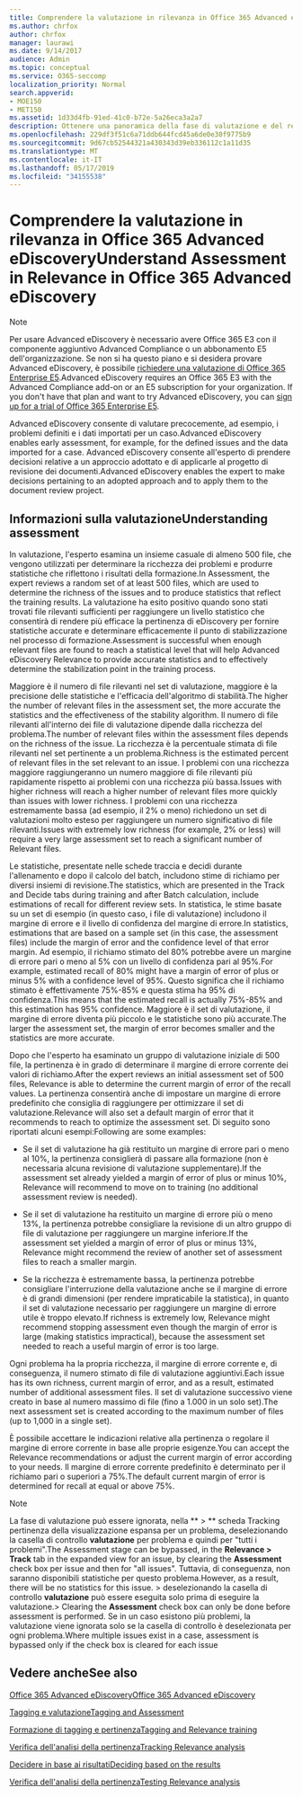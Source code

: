```yaml
---
title: Comprendere la valutazione in rilevanza in Office 365 Advanced eDiscovery
ms.author: chrfox
author: chrfox
manager: laurawi
ms.date: 9/14/2017
audience: Admin
ms.topic: conceptual
ms.service: O365-seccomp
localization_priority: Normal
search.appverid:
- MOE150
- MET150
ms.assetid: 1d33d4fb-91ed-41c0-b72e-5a26eca3a2a7
description: Ottenere una panoramica della fase di valutazione e del relativo ruolo per determinare la ricchezza dei problemi durante la formazione di pertinenza in Office 365 Advanced eDiscovery.
ms.openlocfilehash: 229df3f51c6a71ddb644fcd45a6de0e30f9775b9
ms.sourcegitcommit: 9d67cb52544321a430343d39eb336112c1a11d35
ms.translationtype: MT
ms.contentlocale: it-IT
ms.lasthandoff: 05/17/2019
ms.locfileid: "34155538"
---
```

# <a name="understand-assessment-in-relevance-in-office-365-advanced-ediscovery"></a><span data-ttu-id="5e53e-103">Comprendere la valutazione in rilevanza in Office 365 Advanced eDiscovery</span><span class="sxs-lookup"><span data-stu-id="5e53e-103">Understand Assessment in Relevance in Office 365 Advanced eDiscovery</span></span>

> [!NOTE]
> <span data-ttu-id="5e53e-p101">Per usare Advanced eDiscovery è necessario avere Office 365 E3 con il componente aggiuntivo Advanced Compliance o un abbonamento E5 dell'organizzazione. Se non si ha questo piano e si desidera provare Advanced eDiscovery, è possibile [richiedere una valutazione di Office 365 Enterprise E5](https://go.microsoft.com/fwlink/p/?LinkID=698279).</span><span class="sxs-lookup"><span data-stu-id="5e53e-p101">Advanced eDiscovery requires an Office 365 E3 with the Advanced Compliance add-on or an E5 subscription for your organization. If you don't have that plan and want to try Advanced eDiscovery, you can [sign up for a trial of Office 365 Enterprise E5](https://go.microsoft.com/fwlink/p/?LinkID=698279).</span></span> 
  
<span data-ttu-id="5e53e-106">Advanced eDiscovery consente di valutare precocemente, ad esempio, i problemi definiti e i dati importati per un caso.</span><span class="sxs-lookup"><span data-stu-id="5e53e-106">Advanced eDiscovery enables early assessment, for example, for the defined issues and the data imported for a case.</span></span> <span data-ttu-id="5e53e-107">Advanced eDiscovery consente all'esperto di prendere decisioni relative a un approccio adottato e di applicarle al progetto di revisione dei documenti.</span><span class="sxs-lookup"><span data-stu-id="5e53e-107">Advanced eDiscovery enables the expert to make decisions pertaining to an adopted approach and to apply them to the document review project.</span></span>
  
## <a name="understanding-assessment"></a><span data-ttu-id="5e53e-108">Informazioni sulla valutazione</span><span class="sxs-lookup"><span data-stu-id="5e53e-108">Understanding assessment</span></span>

<span data-ttu-id="5e53e-109">In valutazione, l'esperto esamina un insieme casuale di almeno 500 file, che vengono utilizzati per determinare la ricchezza dei problemi e produrre statistiche che riflettono i risultati della formazione.</span><span class="sxs-lookup"><span data-stu-id="5e53e-109">In Assessment, the expert reviews a random set of at least 500 files, which are used to determine the richness of the issues and to produce statistics that reflect the training results.</span></span> <span data-ttu-id="5e53e-110">La valutazione ha esito positivo quando sono stati trovati file rilevanti sufficienti per raggiungere un livello statistico che consentirà di rendere più efficace la pertinenza di eDiscovery per fornire statistiche accurate e determinare efficacemente il punto di stabilizzazione nel processo di formazione.</span><span class="sxs-lookup"><span data-stu-id="5e53e-110">Assessment is successful when enough relevant files are found to reach a statistical level that will help Advanced eDiscovery Relevance to provide accurate statistics and to effectively determine the stabilization point in the training process.</span></span> 
  
<span data-ttu-id="5e53e-111">Maggiore è il numero di file rilevanti nel set di valutazione, maggiore è la precisione delle statistiche e l'efficacia dell'algoritmo di stabilità.</span><span class="sxs-lookup"><span data-stu-id="5e53e-111">The higher the number of relevant files in the assessment set, the more accurate the statistics and the effectiveness of the stability algorithm.</span></span> <span data-ttu-id="5e53e-112">Il numero di file rilevanti all'interno dei file di valutazione dipende dalla ricchezza del problema.</span><span class="sxs-lookup"><span data-stu-id="5e53e-112">The number of relevant files within the assessment files depends on the richness of the issue.</span></span> <span data-ttu-id="5e53e-113">La ricchezza è la percentuale stimata di file rilevanti nel set pertinente a un problema.</span><span class="sxs-lookup"><span data-stu-id="5e53e-113">Richness is the estimated percent of relevant files in the set relevant to an issue.</span></span> <span data-ttu-id="5e53e-114">I problemi con una ricchezza maggiore raggiungeranno un numero maggiore di file rilevanti più rapidamente rispetto ai problemi con una ricchezza più bassa.</span><span class="sxs-lookup"><span data-stu-id="5e53e-114">Issues with higher richness will reach a higher number of relevant files more quickly than issues with lower richness.</span></span> <span data-ttu-id="5e53e-115">I problemi con una ricchezza estremamente bassa (ad esempio, il 2% o meno) richiedono un set di valutazioni molto esteso per raggiungere un numero significativo di file rilevanti.</span><span class="sxs-lookup"><span data-stu-id="5e53e-115">Issues with extremely low richness (for example, 2% or less) will require a very large assessment set to reach a significant number of Relevant files.</span></span>
  
<span data-ttu-id="5e53e-116">Le statistiche, presentate nelle schede traccia e decidi durante l'allenamento e dopo il calcolo del batch, includono stime di richiamo per diversi insiemi di revisione.</span><span class="sxs-lookup"><span data-stu-id="5e53e-116">The statistics, which are presented in the Track and Decide tabs during training and after Batch calculation, include estimations of recall for different review sets.</span></span> <span data-ttu-id="5e53e-117">In statistica, le stime basate su un set di esempio (in questo caso, i file di valutazione) includono il margine di errore e il livello di confidenza del margine di errore.</span><span class="sxs-lookup"><span data-stu-id="5e53e-117">In statistics, estimations that are based on a sample set (in this case, the assessment files) include the margin of error and the confidence level of that error margin.</span></span> <span data-ttu-id="5e53e-118">Ad esempio, il richiamo stimato del 80% potrebbe avere un margine di errore pari o meno al 5% con un livello di confidenza pari al 95%.</span><span class="sxs-lookup"><span data-stu-id="5e53e-118">For example, estimated recall of 80% might have a margin of error of plus or minus 5% with a confidence level of 95%.</span></span> <span data-ttu-id="5e53e-119">Questo significa che il richiamo stimato è effettivamente 75%-85% e questa stima ha 95% di confidenza.</span><span class="sxs-lookup"><span data-stu-id="5e53e-119">This means that the estimated recall is actually 75%-85% and this estimation has 95% confidence.</span></span> <span data-ttu-id="5e53e-120">Maggiore è il set di valutazione, il margine di errore diventa più piccolo e le statistiche sono più accurate.</span><span class="sxs-lookup"><span data-stu-id="5e53e-120">The larger the assessment set, the margin of error becomes smaller and the statistics are more accurate.</span></span> 
  
<span data-ttu-id="5e53e-121">Dopo che l'esperto ha esaminato un gruppo di valutazione iniziale di 500 file, la pertinenza è in grado di determinare il margine di errore corrente dei valori di richiamo.</span><span class="sxs-lookup"><span data-stu-id="5e53e-121">After the expert reviews an initial assessment set of 500 files, Relevance is able to determine the current margin of error of the recall values.</span></span> <span data-ttu-id="5e53e-122">La pertinenza consentirà anche di impostare un margine di errore predefinito che consiglia di raggiungere per ottimizzare il set di valutazione.</span><span class="sxs-lookup"><span data-stu-id="5e53e-122">Relevance will also set a default margin of error that it recommends to reach to optimize the assessment set.</span></span> <span data-ttu-id="5e53e-123">Di seguito sono riportati alcuni esempi:</span><span class="sxs-lookup"><span data-stu-id="5e53e-123">Following are some examples:</span></span>
  
- <span data-ttu-id="5e53e-124">Se il set di valutazione ha già restituito un margine di errore pari o meno al 10%, la pertinenza consiglierà di passare alla formazione (non è necessaria alcuna revisione di valutazione supplementare).</span><span class="sxs-lookup"><span data-stu-id="5e53e-124">If the assessment set already yielded a margin of error of plus or minus 10%, Relevance will recommend to move on to training (no additional assessment review is needed).</span></span> 
    
- <span data-ttu-id="5e53e-125">Se il set di valutazione ha restituito un margine di errore più o meno 13%, la pertinenza potrebbe consigliare la revisione di un altro gruppo di file di valutazione per raggiungere un margine inferiore.</span><span class="sxs-lookup"><span data-stu-id="5e53e-125">If the assessment set yielded a margin of error of plus or minus 13%, Relevance might recommend the review of another set of assessment files to reach a smaller margin.</span></span> 
    
- <span data-ttu-id="5e53e-126">Se la ricchezza è estremamente bassa, la pertinenza potrebbe consigliare l'interruzione della valutazione anche se il margine di errore è di grandi dimensioni (per rendere impraticabile la statistica), in quanto il set di valutazione necessario per raggiungere un margine di errore utile è troppo elevato.</span><span class="sxs-lookup"><span data-stu-id="5e53e-126">If richness is extremely low, Relevance might recommend stopping assessment even though the margin of error is large (making statistics impractical), because the assessment set needed to reach a useful margin of error is too large.</span></span>
    
<span data-ttu-id="5e53e-127">Ogni problema ha la propria ricchezza, il margine di errore corrente e, di conseguenza, il numero stimato di file di valutazione aggiuntivi.</span><span class="sxs-lookup"><span data-stu-id="5e53e-127">Each issue has its own richness, current margin of error, and as a result, estimated number of additional assessment files.</span></span> <span data-ttu-id="5e53e-128">Il set di valutazione successivo viene creato in base al numero massimo di file (fino a 1.000 in un solo set).</span><span class="sxs-lookup"><span data-stu-id="5e53e-128">The next assessment set is created according to the maximum number of files (up to 1,000 in a single set).</span></span>
  
<span data-ttu-id="5e53e-129">È possibile accettare le indicazioni relative alla pertinenza o regolare il margine di errore corrente in base alle proprie esigenze.</span><span class="sxs-lookup"><span data-stu-id="5e53e-129">You can accept the Relevance recommendations or adjust the current margin of error according to your needs.</span></span> <span data-ttu-id="5e53e-130">Il margine di errore corrente predefinito è determinato per il richiamo pari o superiori a 75%.</span><span class="sxs-lookup"><span data-stu-id="5e53e-130">The default current margin of error is determined for recall at equal or above 75%.</span></span>
  
> [!NOTE]
> <span data-ttu-id="5e53e-131">La fase di valutazione può essere ignorata, nella \*\* \> \*\* scheda Tracking pertinenza della visualizzazione espansa per un problema, deselezionando la casella di controllo **valutazione** per problema e quindi per "tutti i problemi".</span><span class="sxs-lookup"><span data-stu-id="5e53e-131">The Assessment stage can be bypassed, in the **Relevance \> Track** tab in the expanded view for an issue, by clearing the **Assessment** check box per issue and then for "all issues".</span></span> <span data-ttu-id="5e53e-132">Tuttavia, di conseguenza, non saranno disponibili statistiche per questo problema.</span><span class="sxs-lookup"><span data-stu-id="5e53e-132">However, as a result, there will be no statistics for this issue.</span></span> <span data-ttu-id="5e53e-133">> deselezionando la casella di controllo **valutazione** può essere eseguita solo prima di eseguire la valutazione.</span><span class="sxs-lookup"><span data-stu-id="5e53e-133">> Clearing the **Assessment** check box can only be done before assessment is performed.</span></span> <span data-ttu-id="5e53e-134">Se in un caso esistono più problemi, la valutazione viene ignorata solo se la casella di controllo è deselezionata per ogni problema.</span><span class="sxs-lookup"><span data-stu-id="5e53e-134">Where multiple issues exist in a case, assessment is bypassed only if the check box is cleared for each issue</span></span> 
  
## <a name="see-also"></a><span data-ttu-id="5e53e-135">Vedere anche</span><span class="sxs-lookup"><span data-stu-id="5e53e-135">See also</span></span>

[<span data-ttu-id="5e53e-136">Office 365 Advanced eDiscovery</span><span class="sxs-lookup"><span data-stu-id="5e53e-136">Office 365 Advanced eDiscovery</span></span>](office-365-advanced-ediscovery.md)
  
[<span data-ttu-id="5e53e-137">Tagging e valutazione</span><span class="sxs-lookup"><span data-stu-id="5e53e-137">Tagging and Assessment</span></span>](tagging-and-assessment-in-advanced-ediscovery.md)
  
[<span data-ttu-id="5e53e-138">Formazione di tagging e pertinenza</span><span class="sxs-lookup"><span data-stu-id="5e53e-138">Tagging and Relevance training</span></span>](tagging-and-relevance-training-in-advanced-ediscovery.md)
  
[<span data-ttu-id="5e53e-139">Verifica dell'analisi della pertinenza</span><span class="sxs-lookup"><span data-stu-id="5e53e-139">Tracking Relevance analysis</span></span>](track-relevance-analysis-in-advanced-ediscovery.md)
  
[<span data-ttu-id="5e53e-140">Decidere in base ai risultati</span><span class="sxs-lookup"><span data-stu-id="5e53e-140">Deciding based on the results</span></span>](decision-based-on-the-results-in-advanced-ediscovery.md)
  
[<span data-ttu-id="5e53e-141">Verifica dell'analisi della pertinenza</span><span class="sxs-lookup"><span data-stu-id="5e53e-141">Testing Relevance analysis</span></span>](test-relevance-analysis-in-advanced-ediscovery.md)

